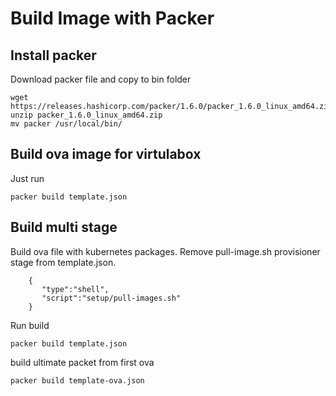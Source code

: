 # Build Image with Packer

## Install packer
Download packer file and copy to bin folder  
```
wget https://releases.hashicorp.com/packer/1.6.0/packer_1.6.0_linux_amd64.zip
unzip packer_1.6.0_linux_amd64.zip
mv packer /usr/local/bin/
```

## Build ova image for virtulabox
Just run  
```
packer build template.json
```

## Build multi stage
Build ova file with kubernetes packages. Remove pull-image.sh provisioner stage from template.json.  
```
    {
       "type":"shell",
       "script":"setup/pull-images.sh"
    }
```

Run build  
```
packer build template.json
```

build ultimate packet from first ova  
```
packer build template-ova.json
```
